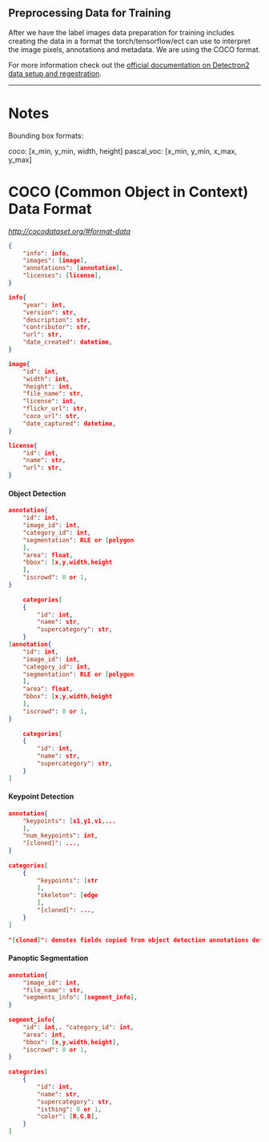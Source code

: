 ## Preprocessing Data for Training

After we have the label images data preparation for training includes creating the data in a format the torch/tensorflow/ect can use to interpret the image pixels, annotations and metadata. We are using the COCO format.

For more information check out the [official documentation on Detectron2 data setup and regestration](https://detectron2.readthedocs.io/tutorials/datasets.html#register-a-dataset). 


----
# Notes

Bounding box formats:

coco: [x_min, y_min, width, height]
pascal_voc: [x_min, y_min, x_max, y_max]


# COCO (Common Object in Context) Data Format

_http://cocodataset.org/#format-data_


```json
{
    "info": info,
    "images": [image],
    "annotations": [annotation],
    "licenses": [license],
}

info{
    "year": int,
    "version": str,
    "description": str,
    "contributor": str,
    "url": str,
    "date_created": datetime,
}

image{
    "id": int,
    "width": int,
    "height": int,
    "file_name": str,
    "license": int,
    "flickr_url": str,
    "coco_url": str,
    "date_captured": datetime,
}

license{
    "id": int,
    "name": str,
    "url": str,
}

```


#### Object Detection


```json
annotation{
    "id": int,
    "image_id": int,
    "category_id": int,
    "segmentation": RLE or [polygon
    ],
    "area": float,
    "bbox": [x,y,width,height
    ],
    "iscrowd": 0 or 1,
}
    
    categories[
    {
        "id": int,
        "name": str,
        "supercategory": str,
    }
]annotation{
    "id": int,
    "image_id": int,
    "category_id": int,
    "segmentation": RLE or [polygon
    ],
    "area": float,
    "bbox": [x,y,width,height
    ],
    "iscrowd": 0 or 1,
}
    
    categories[
    {
        "id": int,
        "name": str,
        "supercategory": str,
    }
]

```


#### Keypoint Detection

```json
annotation{
    "keypoints": [x1,y1,v1,...
    ],
    "num_keypoints": int,
    "[cloned]": ...,
}
    
categories[
    {
        "keypoints": [str
        ],
        "skeleton": [edge
        ],
        "[cloned]": ...,
    }
]
    
"[cloned]": denotes fields copied from object detection annotations defined above.
```


#### Panoptic Segmentation

```json
annotation{
    "image_id": int,
    "file_name": str,
    "segments_info": [segment_info],
}
        
segment_info{
    "id": int,. "category_id": int,
    "area": int,
    "bbox": [x,y,width,height],
    "iscrowd": 0 or 1,
}
        
categories[
    {
        "id": int,
        "name": str,
        "supercategory": str,
        "isthing": 0 or 1,
        "color": [R,G,B],
    }
]
```
